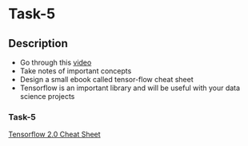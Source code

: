 # Task-5


## Description

- Go through this [video](https://www.youtube.com/watch?v=tPYj3fFJGjk)
- Take notes of important concepts 
- Design a small ebook called tensor-flow cheat sheet  
- Tensorflow is an important library and will be useful with your data science projects  

### Task-5
  [Tensorflow 2.0 Cheat Sheet](https://undolearning.com/tensorflow-2-0-cheat-sheet-jayantu/)

